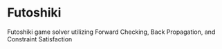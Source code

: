 # Futoshiki
Futoshiki game solver utilizing Forward Checking, Back Propagation, and Constraint Satisfaction
